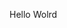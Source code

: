 Hello Wolrd























































































































































































































































































































































































































































































































































































































































